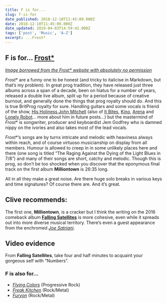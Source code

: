 ```yaml
---
title: F is for...
slug: f-is-for
date_published: 2018-12-10T11:45:09.000Z
date: 2018-12-10T11:45:09.000Z
date_updated: 2019-04-03T14:59:42.000Z
tags: ['post', 'Music', 'A-Z']
excerpt: ...Frost*
---
```


## F is for… [Frost*](http://frost.life/)

*[Image borrowed from the Frost* website with absolutely no permission](http://frost.life/)*

*Frost** are a funny one to be honest (and tricky to italicise in Markdown, but that’s my problem). In great prog tradition, they have released just three albums across a span of a decade, been on hiatus for a number of years, released a double live album, split up for a period because of creative burnout, and generally done the things that prog royalty should do. And this is true BritProg royalty for sure. Handling guitars and some vocals is friend of the show, [His Holiness John Mitchell](http://johnmitchellhq.com/) (also of [It Bites](http://www.itbites.com/), [Kino](https://en.wikipedia.org/wiki/Kino_(UK_rock_band)), [Arena](http://www.arenaband.co.uk/) and [Lonely Robot](http://johnmitchellhq.com/lonely-robot/)… more about him in future posts...) but the mastermind of *Frost** is songwriter, producer and keyboardist Jem Godfrey who is damned nippy on the ivories and also takes most of the lead vocals.

*Frost**’s songs are by turns intricate and melodic with heaviness always within reach, and of course virtuoso musicianship on display from all members. Humour is allowed to creep in in some unlikely places here and there (one song is titled “The Raging Against the Dying of the Light Blues in 7/8”) and many of their songs are short, catchy and melodic. Though this is prog, so don’t be too shocked when you discover that the eponymous final track on the first album **Milliontown** is 26:35 long.

All in all they make a great noise. Are there huge solo breaks in various keys and time signatures? Of course there are. And it’s great.

## Clive recommends:

The first one, **Milliontown**, is a cracker but I think the writing on the 2016 comeback album [**Falling Satellites**](https://smile.amazon.co.uk/Falling-Satellites-Frost/dp/B01EIOPJD6) is more cohesive, even while it spreads out into more diverse musical territory. There’s even a guest appearance from the enchromed [*Joe Satriani*](http://www.satriani.com/).

## Video evidence

From **Falling Satellites**, take four and half minutes to acquaint your gorgeous self with “Numbers”.

### F is also for…

- *[Flying Colors](https://en.wikipedia.org/wiki/Flying_Colors_(band))* (Progressive Rock)
- *[Freak Kitchen](https://en.wikipedia.org/wiki/Freak_Kitchen)* (Rock/Metal)
- *[Furyon](http://www.furyon.net/)* (Rock/Metal)
